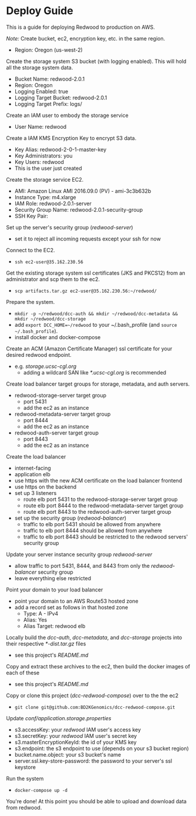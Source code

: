 # Deploy Guide
This is a guide for deploying Redwood to production on AWS.

_Note:_ Create bucket, ec2, encryption key, etc. in the same region.
- Region: Oregon (us-west-2)

Create the storage system S3 bucket (with logging enabled). This will hold all the storage system data.
- Bucket Name: redwood-2.0.1
- Region: Oregon
- Logging Enabled: true
- Logging Target Bucket: redwood-2.0.1
- Logging Target Prefix: logs/

Create an IAM user to embody the storage service
- User Name: redwood

Create a IAM KMS Encryption Key to encrypt S3 data.
- Key Alias: redwood-2-0-1-master-key
- Key Administrators: you
- Key Users: redwood
- This is the user just created

Create the storage service EC2.
- AMI: Amazon Linux AMI 2016.09.0 (PV) - ami-3c3b632b
- Instance Type: m4.xlarge
- IAM Role: redwood-2.0.1-server
- Security Group Name: redwood-2.0.1-security-group
- SSH Key Pair: <your key pair>

Set up the server's security group (_redwood-server_)
- set it to reject all incoming requests except your ssh for now

Connect to the EC2.
- `ssh ec2-user@35.162.230.56`

Get the existing storage system ssl certificates (JKS and PKCS12) from an administrator and scp them to the ec2.
- `scp artifacts.tar.gz ec2-user@35.162.230.56:~/redwood/`

Prepare the system.
- `mkdir -p ~/redwood/dcc-auth && mkdir ~/redwood/dcc-metadata && mkdir ~/redwood/dcc-storage`
- add `export DCC_HOME=~/redwood` to your ~/.bash_profile (and `source ~/.bash_profile`).
- install docker and docker-compose

Create an ACM (Amazon Certificate Manager) ssl certificate for your desired redwood endpoint.
- e.g. _storage.ucsc-cgl.org_
  - adding a wildcard SAN like _*.ucsc-cgl.org_ is recommended

Create load balancer target groups for storage, metadata, and auth servers.
- redwood-storage-server target group
  - port 5431
  - add the ec2 as an instance
- redwood-metadata-server target group
  - port 8444
  - add the ec2 as an instance
- redwood-auth-server target group
  - port 8443
  - add the ec2 as an instance

Create the load balancer
- internet-facing
- application elb
- use https with the new ACM certificate on the load balancer frontend
- use https on the backend
- set up 3 listeners
  - route elb port 5431 to the redwood-storage-server target group
  - route elb port 8444 to the redwood-metadata-server target group
  - route elb port 8443 to the redwood-auth-server target group
- set up the security group (_redwood-balancer_)
  - traffic to elb port 5431 should be allowed from anywhere
  - traffic to elb port 8444 should be allowed from anywhere
  - traffic to elb port 8443 should be restricted to the redwood servers' security group

Update your server instance security group _redwood-server_
- allow traffic to port 5431, 8444, and 8443 from only the _redwood-balancer_ security group
- leave everything else restricted

Point your domain to your load balancer
- point your domain to an AWS Route53 hosted zone
- add a record set as follows in that hosted zone
  - Type: A - IPv4
  - Alias: Yes
  - Alias Target: redwood elb

Locally build the _dcc-auth_, _dcc-metadata_, and _dcc-storage_ projects into their respective _*-dist.tar.gz_ files
- see this project's _README.md_

Copy and extract these archives to the ec2, then build the docker images of each of these
- see this project's _README.md_

Copy or clone this project (_dcc-redwood-compose_) over to the the ec2
- `git clone git@github.com:BD2KGenomics/dcc-redwood-compose.git`

Update _conf/application.storage.properties_
- s3.accessKey: your _redwood_ IAM user's access key
- s3.secretKey: your _redwood_ IAM user's secret key
- s3.masterEncryptionKeyId: the id of your KMS key
- s3.endpoint: the s3 endpoint to use (depends on your s3 bucket region)
- bucket.name.object: your s3 bucket's name
- server.ssl.key-store-password: the password to your server's ssl keystore

Run the system
- `docker-compose up -d`

You're done! At this point you should be able to upload and download data from redwood.
